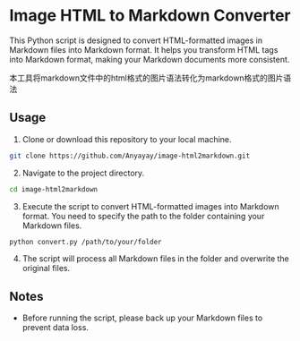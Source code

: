 # Image HTML to Markdown Converter 

This Python script is designed to convert HTML-formatted images in Markdown files into Markdown format. It helps you transform HTML tags into Markdown format, making your Markdown documents more consistent.

本工具将markdown文件中的html格式的图片语法转化为markdown格式的图片语法

## Usage

1. Clone or download this repository to your local machine.

```bash
git clone https://github.com/Anyayay/image-html2markdown.git
```

2. Navigate to the project directory.

```bash
cd image-html2markdown
```

3. Execute the script to convert HTML-formatted images into Markdown format. You need to specify the path to the folder containing your Markdown files.

```bash
python convert.py /path/to/your/folder
```

4. The script will process all Markdown files in the folder and overwrite the original files.

## Notes

- Before running the script, please back up your Markdown files to prevent data loss.
